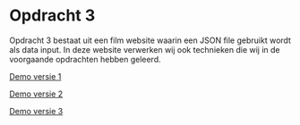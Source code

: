 # Opdracht 3

Opdracht 3 bestaat uit een film website waarin een JSON file gebruikt wordt als data input. In deze website verwerken wij ook technieken die wij in de voorgaande opdrachten hebben geleerd.

[Demo versie 1](v01/)

[Demo versie 2](v02/)

[Demo versie 3](v03/)